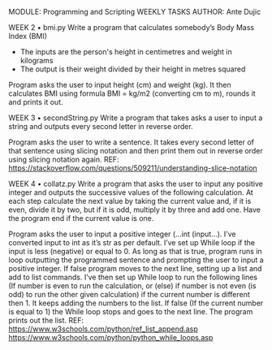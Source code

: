 MODULE: Programming and Scripting
WEEKLY TASKS
AUTHOR: Ante Dujic

WEEK 2
•	bmi.py
Write a program that calculates somebody’s Body Mass Index (BMI)
-	The inputs are the person's height in centimetres and weight in kilograms
-	The output is their weight divided by their height in metres squared

Program asks the user to input height (cm) and weight (kg). It then calculates BMI using formula BMI = kg/m2 (converting cm to m), rounds it and prints it out.


WEEK 3
•	secondString.py
Write a program that takes asks a user to input a string and outputs every second letter in reverse order.

Program asks the user to write a sentence. It takes every second letter of that sentence using slicing notation and then print them out in reverse order using slicing notation again.
REF: https://stackoverflow.com/questions/509211/understanding-slice-notation


WEEK 4
•	collatz.py
Write a program that asks the user to input any positive integer and outputs the successive values of the following calculation. At each step calculate the next value by taking the current value and, if it is even, divide it by two, but if it is odd, multiply it by three and add one. Have the program end if the current value is one.

Program asks the user to input a positive integer (…int (input…). I’ve converted input to int as it’s str as per default. I’ve set up While loop if the input is less (negative) or equal to  0. As long as that is true, program runs in loop outputting the programmed sentence and prompting the user to input a positive integer. If false program moves to the next line, setting up a list and add to list commands. I’ve then set up While loop to run the following lines (If number is even to run the calculation, or (else) if number is not even (is odd) to run the other given calculation) if the current number is different then 1. It keeps adding the numbers to the list. If false (If the current number is equal to 1) the While loop stops and goes to the next line. The program prints out the list.
REF: https://www.w3schools.com/python/ref_list_append.asp
	https://www.w3schools.com/python/python_while_loops.asp


